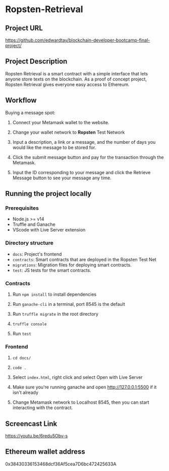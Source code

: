 # Ropsten-Retrieval

## Project URL

https://github.com/edwardtay/blockchain-developer-bootcamp-final-project/

## Project Description

Ropsten Retrieval is a smart contract with a simple interface that lets anyone store texts on the blockchain. As a proof of concept project, Ropsten Retrieval gives everyone easy access to Ethereum. 

## Workflow

Buying a message spot:
	
1. Connect your Metamask wallet to the website.

2. Change your wallet network to **Ropsten** Test Network

3. Input a description, a link or a message, and the number of days you would like the message to be stored for.

4. Click the submit message button and pay for the transaction through the Metamask.

5. Input the ID corresponding to your message and click the Retrieve Message button to see your message any time. 

## Running the project locally

### Prerequisites

- Node.js >= v14
- Truffle and Ganache
- VScode with Live Server extension

### Directory structure

- `docs`: Project's frontend
- `contracts`: Smart contracts that are deployed in the Ropsten Test Net
- `migrations`: Migration files for deploying smart contracts.
- `test`: JS tests for the smart contracts.

### Contracts 

1. Run `npm install` to install dependencies

2. Run `ganache-cli` in a terminal, port 8545 is the default

3. Run `truffle migrate` in the root directory

4. `truffle console`

5. Run `test`

### Frontend

1. `cd docs/`
	
2. `code .`

3. Select `index.html`, right click and select Open with Live Server

4. Make sure you're running ganache and open http://127.0.0.1:5500 if it isn't already

5. Change Metamask network to Localhost 8545, then you can start interacting with the contract.


## Screencast Link
https://youtu.be/6redu5Obv-s

## Ethereum wallet address
0x38430336153468dcf36Af5cea7D6bc472425633A

